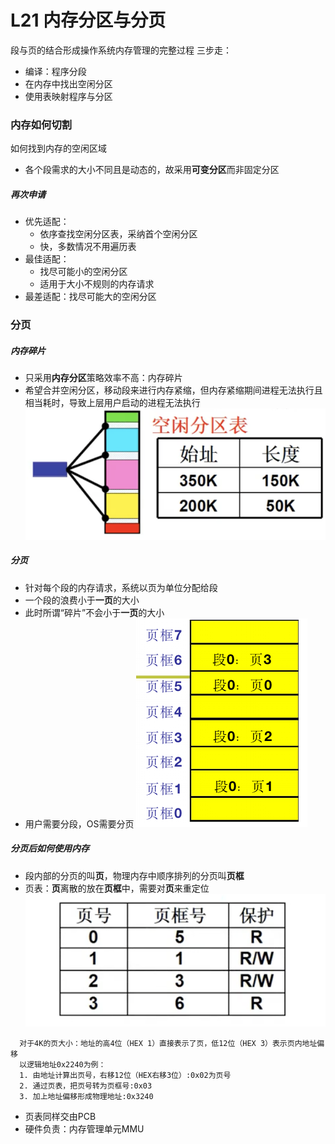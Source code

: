 # L21 内存分区与分页
段与页的结合形成操作系统内存管理的完整过程
三步走：
- 编译：程序分段
- 在内存中找出空闲分区
- 使用表映射程序与分区

### 内存如何切割
如何找到内存的空闲区域
- 各个段需求的大小不同且是动态的，故采用**可变分区**而非固定分区
##### 再次申请
- 优先适配：
  - 依序查找空闲分区表，采纳首个空闲分区
  - 快，多数情况不用遍历表
- 最佳适配：
  - 找尽可能小的空闲分区
  - 适用于大小不规则的内存请求
- 最差适配：找尽可能大的空闲分区

### 分页
##### 内存碎片
- 只采用**内存分区**策略效率不高：内存碎片
- 希望合并空闲分区，移动段来进行内存紧缩，但内存紧缩期间进程无法执行且相当耗时，导致上层用户启动的进程无法执行
![Alt text](pic/P21-1.png)
##### 分页
- 针对每个段的内存请求，系统以页为单位分配给段
- 一个段的浪费小于**一页**的大小
- 此时所谓“碎片”不会小于**一页**的大小
- 用户需要分段，OS需要分页
![Alt text](pic/P21-2.png)
##### 分页后如何使用内存
- 段内部的分页的叫**页**，物理内存中顺序排列的分页叫**页框**
- 页表：**页**离散的放在**页框**中，需要对**页**来重定位
![Alt text](pic/P21-3.png)
```
  对于4K的页大小：地址的高4位（HEX 1）直接表示了页，低12位（HEX 3）表示页内地址偏移
  以逻辑地址0x2240为例：
  1. 由地址计算出页号，右移12位（HEX右移3位）:0x02为页号
  2. 通过页表，把页号转为页框号:0x03
  3. 加上地址偏移形成物理地址:0x3240
```
- 页表同样交由PCB
- 硬件负责：内存管理单元MMU